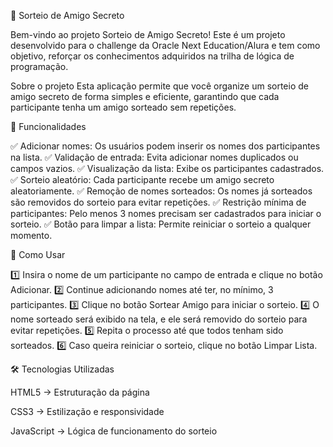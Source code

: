 🎁 Sorteio de Amigo Secreto

Bem-vindo ao projeto Sorteio de Amigo Secreto! Este é um projeto desenvolvido para o challenge da Oracle Next Education/Alura e tem como objetivo, reforçar os conhecimentos adquiridos na trilha de lógica de programação.

Sobre o projeto
Esta aplicação permite que você organize um sorteio de amigo secreto de forma simples e eficiente, garantindo que cada participante tenha um amigo sorteado sem repetições.

🚀 Funcionalidades

✅ Adicionar nomes: Os usuários podem inserir os nomes dos participantes na lista.
✅ Validação de entrada: Evita adicionar nomes duplicados ou campos vazios.
✅ Visualização da lista: Exibe os participantes cadastrados.
✅ Sorteio aleatório: Cada participante recebe um amigo secreto aleatoriamente.
✅ Remoção de nomes sorteados: Os nomes já sorteados são removidos do sorteio para evitar repetições.
✅ Restrição mínima de participantes: Pelo menos 3 nomes precisam ser cadastrados para iniciar o sorteio.
✅ Botão para limpar a lista: Permite reiniciar o sorteio a qualquer momento.

📌 Como Usar

1️⃣ Insira o nome de um participante no campo de entrada e clique no botão Adicionar.
2️⃣ Continue adicionando nomes até ter, no mínimo, 3 participantes.
3️⃣ Clique no botão Sortear Amigo para iniciar o sorteio.
4️⃣ O nome sorteado será exibido na tela, e ele será removido do sorteio para evitar repetições.
5️⃣ Repita o processo até que todos tenham sido sorteados.
6️⃣ Caso queira reiniciar o sorteio, clique no botão Limpar Lista.

🛠️ Tecnologias Utilizadas

HTML5 → Estruturação da página

CSS3 → Estilização e responsividade

JavaScript → Lógica de funcionamento do sorteio
